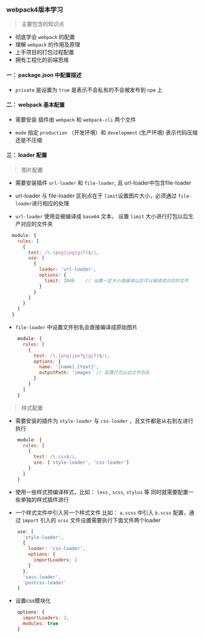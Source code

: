 ### webpack4版本学习

> 主要包含的知识点
- 彻底学会 `webpack` 的配置
- 理解 `webpack` 的作用及原理
- 上手项目的打包过程配置
- 拥有工程化的前端思维

#### 一： package.json 中配置描述

- `private` 是设置为 `true` 是表示不会私有的不会被发布到 `npm` 上

#### 二： webpack 基本配置

- 需要安装 插件由 `webpack` 和 `webpack-cli` 两个文件

- `mode` 指定 `production` （开发环境）和 `development` (生产环境) 表示代码压缩还是不压缩

#### 三： loader 配置

> 图片配置

- 需要安装插件 `url-loader` 和 `file-loader`, 且 url-loader中包含file-loader

- url-loader 与 file-loader 区别点在于 `limit`设置图片大小，必须通过 `file-loader`进行相应的处理

- `url-loader` 使用会被编译成 `base64` 文本， 设置 `limit` 大小进行打包以后生产对应的文件夹
```javascript
  module: {
    rules: [
      {
        test: /\.(png|jpg|gif)$/i,
        use: [
          {
            loader: 'url-loader',
            options: {
              limit: 2048    // 设置一定大小值编译以后可以编译成对应的文件
            }
          } 
        ] 
      }
    ]
  }
```

- `file-loader` 中设置文件别名会直接编译成原始图片

```javascript
    module: {
      rules: [
        {
          test: /\.(png|jpe?g|gif)$/i,
          options: {
            name: '[name].[text]',
            outputPath: 'images' // 配置打包以后文件别名
          } 
        } 
      ]
    } 
```

> 样式配置

- 需要安装的插件为 `style-loader` 与 `css-loader` ，且文件都是从右到左进行执行

```javascript
    module: {
      rules: [
        {
          test: /\.css$/i,
          use: ['style-loader', 'css-loader']
        }
      ] 
    } 
```

- 使用一些样式预编译样式，比如： `less` , `scss`, `stylus` 等 同时就需要配置一些单独的样式插件进行

- 一个样式文件中引入另一个样式文件 比如： `a.scss` 中引入 `b.scss` 配置，通过 `import` 引入的 `scss` 文件设置需要执行下面文件两个loader

```javascript
    use: [
      'style-loader',
      {
        loader: 'css-loader',
        options: {
          importLoaders: 2
        }
      },
      'sass-loader',
      'postcss-loader'
    ]
```

- 设置css模块化

```javascript
    options: {
      importLoaders: 2,
      modules: true
    }
```


